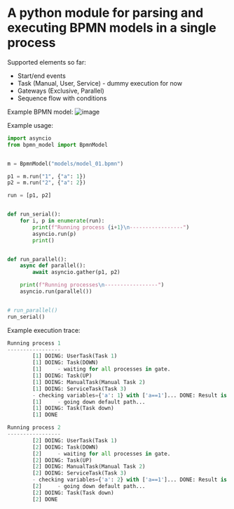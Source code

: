 # A python module for parsing and executing BPMN models in a single process

Supported elements so far:

-   Start/end events
-   Task (Manual, User, Service) - dummy execution for now
-   Gateways (Exclusive, Parallel)
-   Sequence flow with conditions

Example BPMN model:
![image](https://user-images.githubusercontent.com/714889/114159824-81c65d80-9926-11eb-8b74-6d5dd9bb82ea.png)

Example usage:

```python
import asyncio
from bpmn_model import BpmnModel


m = BpmnModel("models/model_01.bpmn")

p1 = m.run("1", {"a": 1})
p2 = m.run("2", {"a": 2})

run = [p1, p2]


def run_serial():
    for i, p in enumerate(run):
        print(f"Running process {i+1}\n-----------------")
        asyncio.run(p)
        print()


def run_parallel():
    async def parallel():
        await asyncio.gather(p1, p2)

    print(f"Running processes\n-----------------")
    asyncio.run(parallel())


# run_parallel()
run_serial()
```

Example execution trace:

```python
Running process 1
-----------------
        [1] DOING: UserTask(Task 1)
        [1] DOING: Task(DOWN)
        [1]     - waiting for all processes in gate.
        [1] DOING: Task(UP)
        [1] DOING: ManualTask(Manual Task 2)
        [1] DOING: ServiceTask(Task 3)
        - checking variables={'a': 1} with ['a==1']... DONE: Result is True
        [1]     - going down default path...
        [1] DOING: Task(Task down)
        [1] DONE

Running process 2
-----------------
        [2] DOING: UserTask(Task 1)
        [2] DOING: Task(DOWN)
        [2]     - waiting for all processes in gate.
        [2] DOING: Task(UP)
        [2] DOING: ManualTask(Manual Task 2)
        [2] DOING: ServiceTask(Task 3)
        - checking variables={'a': 2} with ['a==1']... DONE: Result is False
        [2]     - going down default path...
        [2] DOING: Task(Task down)
        [2] DONE
```
